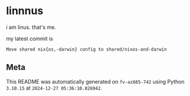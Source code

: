 # linnnus

i am linus. that's me.

my latest commit is

```
Move shared nix{os,-darwin} config to shared/nixos-and-darwin
```

## Meta

This README was automatically generated on `fv-az665-742` using Python
`3.10.15` at `2024-12-27 05:36:10.826942`.
